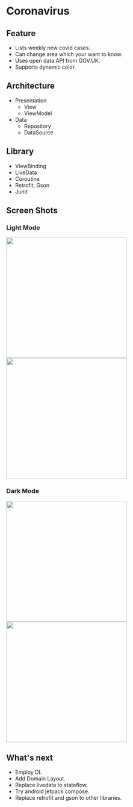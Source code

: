 # Coronavirus

## Feature
- Lists weekly new covid cases.
- Can change area which your want to know.
- Uses open data API from GOV.UK.
- Supports dynamic color.

## Architecture
- Presentation
  - View
  - ViewModel
- Data
  - Repository
  - DataSource

## Library
  - ViewBinding
  - LiveData
  - Coroutine
  - Retrofit, Gson
  - Junit

## Screen Shots

### Light Mode
<img src="https://user-images.githubusercontent.com/12123123/175833750-3e0d4886-18c1-4208-9359-05a7d7015a14.png" width="320"/>    <img src="https://user-images.githubusercontent.com/12123123/175833752-93394285-4dac-46ed-b3f8-f7ebc352d186.png" width="320"/>

### Dark Mode
<img src="https://user-images.githubusercontent.com/12123123/175833776-8902fed6-de5f-4d8f-8028-8c42cf3a3790.png" width="320"/>    <img src="https://user-images.githubusercontent.com/12123123/175833779-053514bc-bb9c-442b-ada4-7bb8dade4392.png" width="320"/>

## What's next
- Employ DI.
- Add Domain Layout.
- Replace livedata to stateflow.
- Try android jetpack compose.
- Replace retrofit and gson to other libraries.
